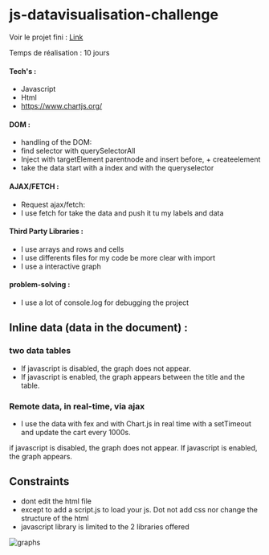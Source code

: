 # js-datavisualisation-challenge

Voir le projet fini : [Link](https://chickenroast.github.io/js-datavisualisation-challenge/)

Temps de réalisation : 10 jours

#### Tech's : 

- Javascript
- Html
- https://www.chartjs.org/

#### DOM :

- handling of the DOM:
- find selector with querySelectorAll
- Inject with targetElement parentnode and insert before, + createelement
- take the data start with a index and with the queryselector 
  
#### AJAX/FETCH : 

- Request ajax/fetch:
- I use fetch for take the data and push it tu my labels and data

#### Third Party Libraries :

- I use arrays and rows and cells 
- I use differents files for my code be more clear with import
- I use a interactive graph

#### problem-solving :

- I use a lot of console.log for debugging the project

## Inline data (data in the document) : 

### two data tables
- If javascript is disabled, the graph does not appear. 
- If javascript is enabled, the graph appears between the title and the table.

### Remote data, in real-time, via ajax
- I use the data with fex and with Chart.js in real time with a setTimeout and update the cart every 1000s.

if javascript is disabled, the graph does not appear. If javascript is enabled, the graph appears.


## Constraints
- dont edit the html file
- except to add a script.js to load your js. Dot not add css nor change the structure of the html
- javascript library is limited to the 2 libraries offered


![graphs](https://media.giphy.com/media/jpuPU8rFX8WXY3wlRt/giphy-downsized.gif)
